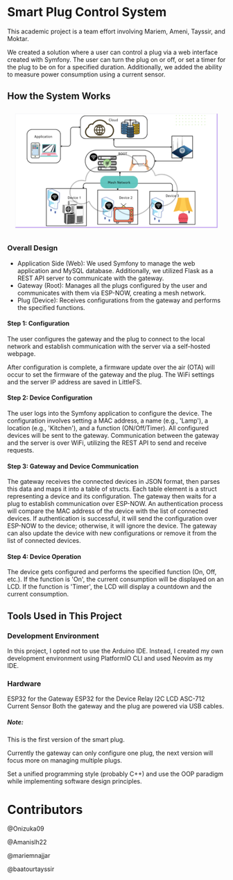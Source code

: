 # Smart Plug Control System
This academic project is a team effort involving Mariem, Ameni, Tayssir, and Moktar.

We created a solution where a user can control a plug via a web interface created with Symfony. The user can turn the plug on or off, or set a timer for the plug to be on for a specified duration. Additionally, we added the ability to measure power consumption using a current sensor.

## How the System Works
![image](./Docs/SmartPlugAch.png)

### Overall Design
- Application Side (Web): We used Symfony to manage the web application and MySQL database. Additionally, we utilized Flask as a REST API server to communicate with the gateway.
- Gateway (Root): Manages all the plugs configured by the user and communicates with them via ESP-NOW, creating a mesh network.
- Plug (Device): Receives configurations from the gateway and performs the specified functions.
####  Step 1: Configuration
The user configures the gateway and the plug to connect to the local network and establish communication with the server via a self-hosted webpage.

After configuration is complete, a firmware update over the air (OTA) will occur to set the firmware of the gateway and the plug. The WiFi settings and the server IP address are saved in LittleFS.

#### Step 2: Device Configuration
The user logs into the Symfony application to configure the device. The configuration involves setting a MAC address, a name (e.g., 'Lamp'), a location (e.g., 'Kitchen'), and a function (ON/Off/Timer). All configured devices will be sent to the gateway. Communication between the gateway and the server is over WiFi, utilizing the REST API to send and receive requests.

#### Step 3: Gateway and Device Communication
The gateway receives the connected devices in JSON format, then parses this data and maps it into a table of structs. Each table element is a struct representing a device and its configuration. The gateway then waits for a plug to establish communication over ESP-NOW. An authentication process will compare the MAC address of the device with the list of connected devices. If authentication is successful, it will send the configuration over ESP-NOW to the device; otherwise, it will ignore the device. The gateway can also update the device with new configurations or remove it from the list of connected devices.

#### Step 4: Device Operation
The device gets configured and performs the specified function (On, Off, etc.). If the function is 'On', the current consumption will be displayed on an LCD. If the function is 'Timer', the LCD will display a countdown and the current consumption.
## Tools Used in This Project
### Development Environment
In this project, I opted not to use the Arduino IDE. Instead, I created my own development environment using PlatformIO CLI and used Neovim as my IDE.

### Hardware
ESP32 for the Gateway
ESP32 for the Device
Relay
I2C LCD
ASC-712 Current Sensor
Both the gateway and the plug are powered via USB cables.

#####  Note: 
This is the first version of the smart plug.

Currently the gateway can only configure one plug, the next version will focus more on managing multiple plugs. 

Set a unified programming style (probably C++) and use the OOP paradigm while implementing software design principles.

# Contributors
@Onizuka09

@Amanislh22 

@mariemnajjar 

@baatourtayssir


